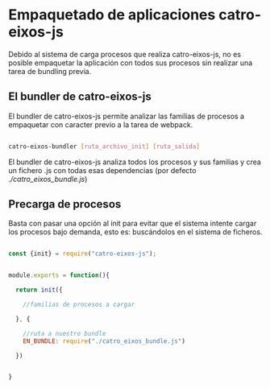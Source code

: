 # Empaquetado de aplicaciones catro-eixos-js

Debido al sistema de carga procesos que realiza catro-eixos-js, no es posible empaquetar la aplicación con todos sus procesos sin realizar una tarea de bundling previa. 

## El bundler de catro-eixos-js

El bundler de catro-eixos-js permite analizar las familias de procesos a empaquetar con caracter previo a la tarea de webpack. 

```bash

catro-eixos-bundler [ruta_archivo_init] [ruta_salida]

```

El bundler de catro-eixos-js analiza todos los procesos y sus familias y crea un fichero .js con todas esas dependencias (por defecto *./catro_eixos_bundle.js*)

## Precarga de procesos

Basta con pasar una opción al init para evitar que el sistema intente cargar los procesos bajo demanda, esto es: buscándolos en el sistema de ficheros. 


```js

const {init} = require("catro-eixos-js");


module.exports = function(){

  return init({

    //familias de procesos a cargar

  }, {

    //ruta a nuestro bundle
    EN_BUNDLE: require("./catro_eixos_bundle.js")

  })


}



```

